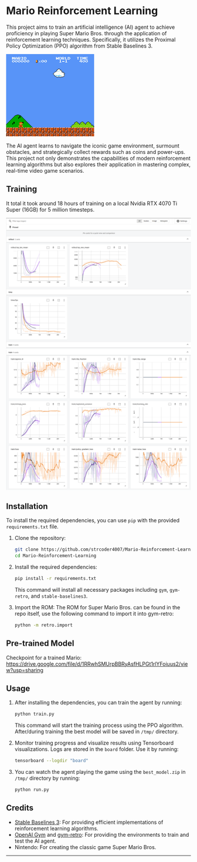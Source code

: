 # Mario Reinforcement Learning

This project aims to train an artificial intelligence (AI) agent to achieve proficiency in playing Super Mario Bros. through the application of reinforcement learning techniques. Specifically, it utilizes the Proximal Policy Optimization (PPO) algorithm from Stable Baselines 3. 

![Playing GIF 1](/images/mario_ppo.gif)

The AI agent learns to navigate the iconic game environment, surmount obstacles, and strategically collect rewards such as coins and power-ups. This project not only demonstrates the capabilities of modern reinforcement learning algorithms but also explores their application in mastering complex, real-time video game scenarios.

## Training

It total it took around 18 hours of training on a local Nvidia RTX 4070 Ti Super (16GB) for 5 million timesteps. 

![Training Photo 1](/images/mario_ppo_training_1.png)
![Training Photo 2](/images/mario_ppo_training_2.png)


## Installation

To install the required dependencies, you can use `pip` with the provided `requirements.txt` file.

1. Clone the repository:

   ```bash
   git clone https://github.com/strcoder4007/Mario-Reinforcement-Learning.git
   cd Mario-Reinforcement-Learning
   ```

2. Install the required dependencies:

   ```bash
   pip install -r requirements.txt
   ```

   This command will install all necessary packages including `gym`, `gym-retro`, and `stable-baselines3`.

3. Import the ROM: The ROM for Super Mario Bros. can be found in the repo itself, use the following command to import it into gym-retro:

   ```bash
   python -m retro.import
   ```

## Pre-trained Model

Checkpoint for a trained Mario: https://drive.google.com/file/d/1RRwhSMUrpBBRyAsfHLPGt1rlYFoiuus2/view?usp=sharing


## Usage

1. After installing the dependencies, you can train the agent by running:

   ```bash
   python train.py
   ```

   This command will start the training process using the PPO algorithm.
   After/during training the best model will be saved in `/tmp/` directory.

2. Monitor training progress and visualize results using Tensorboard visualizations. Logs are stored in the `board` folder. Use it by running:

    ```bash
    tensorboard --logdir "board"
    ```

3. You can watch the agent playing the game using the `best_model.zip` in `/tmp/` directory by running:

    ```bash
    python run.py
    ```

## Credits

- [Stable Baselines 3](https://github.com/DLR-RM/stable-baselines3): For providing efficient implementations of reinforcement learning algorithms.
- [OpenAI Gym](https://github.com/openai/gym) and [gym-retro](https://github.com/openai/retro): For providing the environments to train and test the AI agent.
- Nintendo: For creating the classic game Super Mario Bros.

---